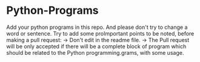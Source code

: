 # Python-Programs
Add your python programs in this repo. And please don't try to change a word or sentence. Try to add some proImportant points to be noted, before making a pull request:
-> Don't edit in the readme file.
-> The Pull request will be only accepted if there will be a complete block of program which should be related to the Python programming.grams, with some usage.
